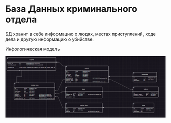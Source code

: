 # База Данных криминального отдела
БД хранит в себе информацию о людях, местах приступлений, ходе дела и другую информацию о убийстве.

Инфологическая модель

![plot](https://github.com/vnikolaenko-dev/ITMO/blob/main/1%20year/DataBases/lab1/data.jpg)
